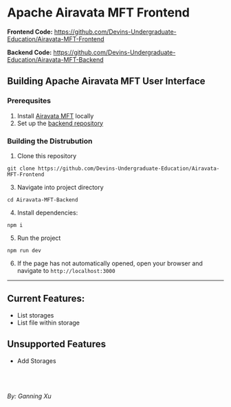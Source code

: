 # Apache Airavata MFT Frontend

**Frontend Code:** https://github.com/Devins-Undergraduate-Education/Airavata-MFT-Frontend

**Backend Code:** https://github.com/Devins-Undergraduate-Education/Airavata-MFT-Backend

## Building Apache Airavata MFT User Interface
### Prerequsites
1. Install [Airavata MFT](https://github.com/apache/airavata-mft) locally
3. Set up the [backend repository](https://github.com/Devins-Undergraduate-Education/Airavata-MFT-Backend)

### Building the Distrubution

1. Clone this repository
```
git clone https://github.com/Devins-Undergraduate-Education/Airavata-MFT-Frontend
```
3. Navigate into project directory
```
cd Airavata-MFT-Backend
```
4. Install dependencies:
```
npm i
```
5. Run the project
```
npm run dev
```
6. If the page has not automatically opened, open your browser and navigate to `http://localhost:3000`

---

## Current Features:
- List storages
- List file within storage

## Unsupported Features
- Add Storages

<br><br><br>*By: Ganning Xu*
